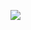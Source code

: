 ![](https://github-readme-stats.vercel.app/api?username=magrinj&show=reviews,discussions_started,discussions_answered,prs_merged,prs_merged_percentage)
